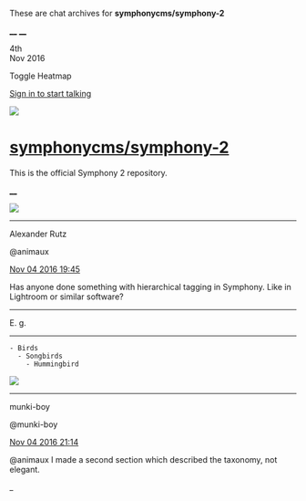 These are chat archives for **symphonycms/symphony-2**

[__](/symphonycms/symphony-2/archives/2016/11/05)
[__](/symphonycms/symphony-2/archives/2016/11/03)

4th  
Nov 2016

Toggle Heatmap

[Sign in to start talking](/login?action=login&button=archive-login)

![](https://avatars-02.gitter.im/group/iv/3/57542c45c43b8c601977197e?s=48)

#  [symphonycms/symphony-2](/symphonycms/symphony-2)

This is the official Symphony 2 repository.

[ __ ](/orgs/symphonycms/rooms "More symphonycms rooms" )

![](https://avatars2.githubusercontent.com/u/446874?v=3&s=30)

__ __

Alexander Rutz

@animaux

[Nov 04 2016
19:45](https://gitter.im/symphonycms/symphony-2?at=581ce54431c5cbef43b85008 ""
)

Has anyone done something with hierarchical tagging in Symphony. Like in
Lightroom or similar software?

__ __

E. g.

__ __

    
    
    - Birds
      - Songbirds
        - Hummingbird

![](https://avatars1.githubusercontent.com/u/4517581?v=3&s=30)

__ __

munki-boy

@munki-boy

[Nov 04 2016
21:14](https://gitter.im/symphonycms/symphony-2?at=581cfa37eed0c3125f396f59 ""
)

@animaux I made a second section which described the taxonomy, not elegant.

_

